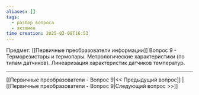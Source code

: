 ```yaml
---
aliases: []
tags:
  - разбор_вопроса
  - экзамен
time creation: 2025-03-08T16:53
---
```

Предмет: [[Первичные преобразователи информации]]
Вопрос 9 - Терморезисторы и термопары. Метрологические характеристики (по типам датчиков). Линеаризация характеристик датчиков температур.



---
[[Первичные преобразователи - Вопрос 9|<< Предыдущий вопрос]] | [[Первичные преобразователи - Вопрос 9|Следующий вопрос >>]]